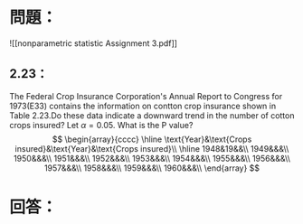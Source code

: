 # 問題：
![[nonparametric statistic Assignment 3.pdf]]
## 2.23：
The Federal Crop Insurance Corporation's Annual Report to Congress for 1973(E33) contains the information on contton crop insurance shown in Table 2.23.Do these data indicate a downward trend in the number of cotton crops insured? Let $\alpha=0.05$. What is the P value?
$$
\begin{array}{cccc}
\hline
\text{Year}&\text{Crops insured}&\text{Year}&\text{Crops insured}\\
\hline
1948&19&&\\
1949&&&\\
1950&&&\\
1951&&&\\
1952&&&\\
1953&&&\\
1954&&&\\
1955&&&\\
1956&&&\\
1957&&&\\
1958&&&\\
1959&&&\\
1960&&&\\
\end{array}
$$
# 回答：